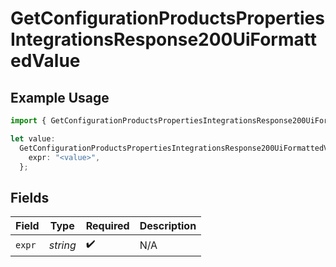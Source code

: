 # GetConfigurationProductsPropertiesIntegrationsResponse200UiFormattedValue

## Example Usage

```typescript
import { GetConfigurationProductsPropertiesIntegrationsResponse200UiFormattedValue } from "@vercel/sdk/models/getconfigurationproductsop.js";

let value:
  GetConfigurationProductsPropertiesIntegrationsResponse200UiFormattedValue = {
    expr: "<value>",
  };
```

## Fields

| Field              | Type               | Required           | Description        |
| ------------------ | ------------------ | ------------------ | ------------------ |
| `expr`             | *string*           | :heavy_check_mark: | N/A                |